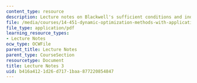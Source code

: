 ```yaml
---
content_type: resource
description: Lecture notes on Blackwell's sufficient conditions and inductive arguments.
file: /media/courses/14-451-dynamic-optimization-methods-with-applications-fall-2009/b416a4121d26d7171baa877220854847_MIT14_451F09_lec03.pdf
file_type: application/pdf
learning_resource_types:
- Lecture Notes
ocw_type: OCWFile
parent_title: Lecture Notes
parent_type: CourseSection
resourcetype: Document
title: Lecture Notes 3
uid: b416a412-1d26-d717-1baa-877220854847
---
```

